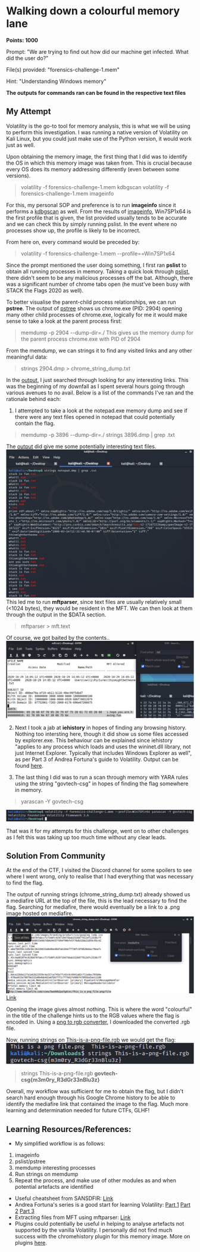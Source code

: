 # Walking down a colourful memory lane
**Points: 1000**

Prompt: "We are trying to find out how did our machine get infected. What did the user do?"

File(s) provided: "forensics-challenge-1.mem"

Hint: "Understanding Windows memory"

**The outputs for commands ran can be found in the respective text files**

## My Attempt
Volatility is the go-to tool for memory analysis, this is what we will be using to perform this investigation. I was running a native version of Volatility on Kali Linux, but you could just make use of the Python version, it would work just as well.

Upon obtaining the memory image, the first thing that I did was to identify the OS in which this memory image was taken from. This is crucial because every OS does its memory addressing differently (even between some versions).
> volatility -f forensics-challenge-1.mem kdbgscan
> volatility -f forensics-challenge-1.mem imageinfo

For this, my personal SOP and preference is to run **imageinfo** since it performs a [kdbgscan](kdbgscan.txt) as well. From the results of [imageinfo](imageinfo.txt), Win7SP1x64 is the first profile that is given, the list provided usually tends to be accurate and we can check this by simply running pslist. In the event where no processes show up, the profile is likely to be incorrect.

From here on, every command would be preceded by:
> volatility -f forensics-challenge-1.mem --profile==Win7SP1x64

Since the prompt mentioned the user doing something, I first ran **pslist** to obtain all running processes in memory. Taking a quick look through [pslist](pslist.txt), there didn't seem to be any malicious processes off the bat. Although, there was a significant number of chrome tabs open (he must've been busy with STACK the Flags 2020 as well).

To better visualise the parent-child process relationships, we can run **pstree**. The output of [pstree](pstree.txt) shows us chrome.exe (PID: 2904) opening many other child processes of chrome.exe, logically for me it would make sense to take a look at the parent process first:
> memdump -p 2904 --dump-dir=./
This gives us the memory dump for the parent process chrome.exe with PID of 2904

From the memdump, we can strings it to find any visited links and any other meaningful data:
> strings 2904.dmp > chrome_string_dump.txt

In the [output](chrome_string_dump.txt), I just searched through looking for any interesting links. This was the beginning of my downfall as I spent several hours going through various avenues to no avail. Below is a list of the commands I've ran and the rationale behind each:

1. I attempted to take a look at the notepad.exe memory dump and see if there were any text files opened in notepad that could potentially contain the flag.
  > memdump -p 3896 --dump-dir=./
  strings 3896.dmp | grep .txt

  The [output]() did give me some potentially interesting text files. ![Text Files](text.png) This led me to run **mftparser**, since text files are usually relatively small (<1024 bytes), they would be resident in the MFT. We can then look at them through the output in the $DATA section.
  > mftparser > mft.text

  Of course, we got baited by the contents..
  ![baited~](baited.png)


2. Next I took a jab at **iehistory** in hopes of finding any browsing history. Nothing too intersting here, though it did show us some files accessed by explorer.exe. This behaviour can be explained since iehistory "applies to any process which loads and uses the wininet.dll library, not just Internet Explorer. Typically that includes Windows Explorer as well", as per Part 3 of Andrea Fortuna's guide to Volatility. Output can be found [here](iehistory.txt).

3. The last thing I did was to run a scan through memory with YARA rules using the string "govtech-csg" in hopes of finding the flag somewhere in memory.
> yarascan -Y govtech-csg

  ![No luck here..](yara.png)

That was it for my attempts for this challenge, went on to other challenges as I felt this was taking up too much time without any clear leads.

## Solution From Community
At the end of the CTF, I visited the Discord channel for some spoilers to see where I went wrong, only to realise that I had everything that was necessary to find the flag.

The output of running strings (chrome_string_dump.txt) already showed us a mediafire URL at the top of the file, this is the lead necessary to find the flag. Searching for mediafire, there would eventually be a link to a .png image hosted on mediafire.
![mediafire link](mediafire.png)
[Link](http://www.mediafire.com/view/5wo9db2pa7gdcoc/This_is_a_png_file.png/file)

Opening the image gives almost nothing. This is where the word "colourful" in the title of the challenge hints us to the RGB values where the flag is encoded in. Using a [png to rgb converter](https://convertio.co/png-rgb/), I downloaded the converted .rgb file.

Now, running strings on [This-is-a-png-file.rgb](This-is-a-png-file.rgb) we would get the flag:
![flag.png](flag.png)
> strings This-is-a-png-file.rgb
**govtech-csg{m3m0ry_R3dGr33nBlu3z}**

Overall, my workflow was sufficient for me to obtain the flag, but I didn't search hard enough through his Google Chrome history to be able to identify the mediafire link that contained the image to the flag. Much more learning and determination needed for future CTFs, GLHF!

## **Learning Resources/References:**
- My simplified workflow is as follows:
1) imageinfo
2) pslist/pstree
3) memdump interesting processes
4) Run strings on memdump
5) Repeat the process, and make use of other modules as and when potential artefacts are identified

- Useful cheatsheet from SANSDFIR: [Link](https://digital-forensics.sans.org/media/volatility-memory-forensics-cheat-sheet.pdf)
- Andrea Fortuna's series is a good start for learning Volatility:
[Part 1](https://www.andreafortuna.org/2017/06/25/volatility-my-own-cheatsheet-part-1-image-identification/)
[Part 2](https://www.andreafortuna.org/2017/07/03/volatility-my-own-cheatsheet-part-2-processes-and-dlls/)
[Part 3](https://www.andreafortuna.org/2017/07/10/volatility-my-own-cheatsheet-part-3-process-memory/)
- Extracting files from MFT using mftparser:
[Link](https://steemit.com/security/@nybble/forensic-extracting-files-from-mft-table-with-volatility-part-2-en)
- Plugins could potentially be useful in helping to analyse artefacts not supported by the vanilla Volatility. I personally did not find much success with the chromehistory plugin for this memory image. More on plugins [here](https://github.com/superponible/volatility-plugins).
